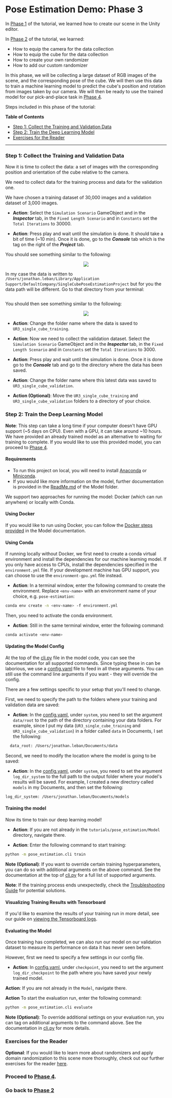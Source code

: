 # Pose Estimation Demo: Phase 3

In [Phase 1](1_set_up_the_scene.md) of the tutorial, we learned how to create our scene in the Unity editor.

In [Phase 2](2_set_up_the_data_collection_scene.md) of the tutorial, we learned:
* How to equip the camera for the data collection
* How to equip the cube for the data collection 
* How to create your own randomizer 
* How to add our custom randomizer

In this phase, we will be collecting a large dataset of RGB images of the scene, and the corresponding pose of the cube. We will then use this data to train a machine learning model to predict the cube's position and rotation from images taken by our camera. We will then be ready to use the trained model for our pick-and-place task in [Phase 4](4_pick_and_place.md).

Steps included in this phase of the tutorial:

**Table of Contents**
  - [Step 1: Collect the Training and Validation Data](#step-1-collect-the-training-and-validation-data)
  - [Step 2: Train the Deep Learning Model](#step-2-train-the-deep-learning-model)
  - [Exercises for the Reader](#exercises-for-the-reader)

---

### <a name="step-1">Step 1: Collect the Training and Validation Data</a>

Now it is time to collect the data: a set of images with the corresponding position and orientation of the cube relative to the camera.

We need to collect data for the training process and data for the validation one. 

We have chosen a training dataset of 30,000 images and a validation dataset of 3,000 images. 

* **Action**: Select the `Simulation Scenario` GameObject and in the _**Inspector**_ tab, in the `Fixed Length Scenario` and in `Constants` set the `Total Iterations` to 30000.

* **Action**: Press play and wait until the simulation is done. It should take a bit of time (~10 min). Once it is done, go to the _**Console**_ tab which is the tag on the right of the _**Project**_ tab. 

You should see something similar to the following: 

<p align="center">
<img src="Images/3_saved_data.png"/>
</p>

In my case the data is written to `/Users/jonathan.leban/Library/Application Support/DefaultCompany/SingleCubePoseEstimationProject` but for you the data path will be different. Go to that directory from your terminal:

```bash
```

You should then see something similar to the following: 
<p align="center">
<img src="Images/3_data_logs.png"/>
</p>

* **Action**: Change the folder name where the data is saved to `UR3_single_cube_training`. 

* **Action**: Now we need to collect the validation dataset. Select the `Simulation Scenario` GameObject and in the _**Inspector**_ tab, in the `Fixed Length Scenario` and in `Constants` set the `Total Iterations` to 3000.

* **Action**: Press play and wait until the simulation is done. Once it is done go to the _**Console**_ tab and go to the directory where the data has been saved. 

* **Action**: Change the folder name where this latest data was saved to `UR3_single_cube_validation`. 

* **Action (Optional)**: Move the `UR3_single_cube_training` and `UR3_single_cube_validation` folders to a directory of your choice.  


### <a name="step-2">Step 2: Train the Deep Learning Model</a>

**Note**: This step can take a long time if your computer doesn't have GPU support (~5 days on CPU). Even with a GPU, it can take around ~10 hours. We have provided an already trained model as an alternative to waiting for training to complete. If you would like to use this provided model, you can proceed to [Phase 4](4_pick_and_place.md).

#### Requirements

- To run this project on local, you will need to install [Anaconda](https://docs.anaconda.com/anaconda/install/) or [Miniconda](https://docs.conda.io/en/latest/miniconda.html). 
- If you would like more information on the model, further documentation is provided in the [ReadMe.md](../Model/README.md) of the Model folder.

We support two approaches for running the model: Docker (which can run anywhere) or locally with Conda. 

#### Using Docker
If you would like to run using Docker, you can follow the [Docker steps provided](../Model/documentation/running_on_docker.md) in the Model documentation.


#### Using Conda 
If running locally without Docker, we first need to create a conda virtual environment and install the dependencies for our machine learning model. If you only have access to CPUs, install the dependencies specified in the `environment.yml` file. If your development machine has GPU support, you can choose to use the `environment-gpu.yml` file instead.

* **Action**: In a terminal window, enter the following command to create the environment. Replace `<env-name>` with an environment name of your choice, e.g. `pose-estimation`:
```bash
conda env create -n <env-name> -f environment.yml
```

Then, you need to activate the conda environment.

* **Action**: Still in the same terminal window, enter the following command:
```bash
conda activate <env-name>
```

#### Updating the Model Config

At the top of the [cli.py](../Model/pose_estimation/cli.py) file in the model code, you can see the documentation for all supported commands. Since typing these in can be laborious, we use a [config.yaml](../Model/config.yaml) file to feed in all these arguments. You can still use the command line arguments if you want - they will override the config. 

There are a few settings specific to your setup that you'll need to change.

First, we need to specify the path to the folders where your training and validation data are saved:

* **Action**: In the [config.yaml](../Model/config.yaml), under `system`, you need to set the argument `data/root` to the path of the  directory containing your data folders. For example, since I put my data (`UR3_single_cube_training` and `UR3_single_cube_validation`) in a folder called `data` in Documents, I set the following:
```bash
  data_root: /Users/jonathan.leban/Documents/data
```

Second, we need to modify the location where the model is going to be saved: 

* **Action**: In the [config.yaml](../Model/config.yaml), under `system`, you need to set the argument `log_dir_system` to the full path to the output folder where your model's results will be saved. For example, I created a new directory called `models` in my Documents, and then set the following:
```bash
log_dir_system: /Users/jonathan.leban/Documents/models
```

#### Training the model
Now its time to train our deep learning model!

* **Action**: If you are not already in the `tutorials/pose_estimation/Model` directory, navigate there. 

* **Action**: Enter the following command to start training: 
```bash 
python -m pose_estimation.cli train 
```

**Note (Optional)**: If you want to override certain training hyperparameters, you can do so with additional arguments on the above command. See the documentation at the top of [cli.py]() for a full list of supported arguments.

**Note**: If the training process ends unexpectedly, check the [Troubleshooting Guide](troubleshooting.md) for potential solutions.

#### Visualizing Training Results with Tensorboard
If you'd like to examine the results of your training run in more detail, see our guide on [viewing the Tensorboard logs](tensorboard.md).

#### Evaluating the Model
Once training has completed, we can also run our model on our validation dataset to measure its performance on data it has never seen before. 

However, first we need to specify a few settings in our config file.

* **Action**: In [config.yaml](../Model/config.yaml), under `checkpoint`, you need to set the argument `log_dir_checkpoint` to the path where you have saved your newly trained model.

**Action**: If you are not already in the `Model`, navigate there. 

**Action** To start the evaluation run, enter the following command: 
```bash 
python -m pose_estimation.cli evaluate 
```

**Note (Optional)**: To override additional settings on your evaluation run, you can tag on additional arguments to the command above. See the documentation in [cli.py]() for more details.


### Exercises for the Reader
**Optional**: If you would like to learn more about randomizers and apply domain randomization to this scene more thoroughly, check out our further exercises for the reader [here](5_more_randomizers.md).

### Proceed to [Phase 4](4_pick_and_place.md).

### 

### Go back to [Phase 2](2_set_up_the_data_collection_scene.md)

